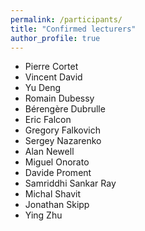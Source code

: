 ```yaml
---
permalink: /participants/
title: "Confirmed lecturers"
author_profile: true
---
```

[//]: # (- John Doe)

[//]: # (- Sergey Nazarenko)


- Pierre Cortet 
- Vincent David 
- Yu Deng
- Romain Dubessy
- Bérengère Dubrulle 
- Eric Falcon
- Gregory Falkovich
- Sergey Nazarenko
- Alan Newell
- Miguel Onorato
- Davide Proment
- Samriddhi Sankar Ray
- Michal Shavit
- Jonathan Skipp
- Ying Zhu 